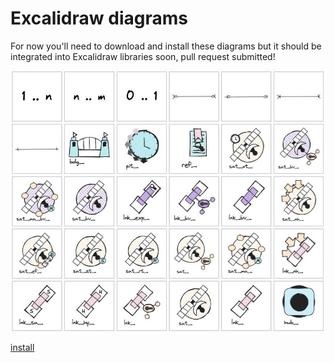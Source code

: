 # Excalidraw diagrams

For now you'll need to download and install these diagrams but it should be integrated into Excalidraw libraries soon, pull request submitted!

<img src="./Excalidraw.png" alt="Full suite"
  title="artefacts"  /><br>

[install](https://excalidraw.com/?addLibrary=https%3A%2F%2Fraw.githubusercontent.com%2Fexcalidraw%2Fexcalidraw-libraries%2Fpatrickcuba-data-vault-1657679511849%2Flibraries%2Fpatrickcuba%2Fdata-vault.excalidrawlib%3Fraw%3Dtrue)
